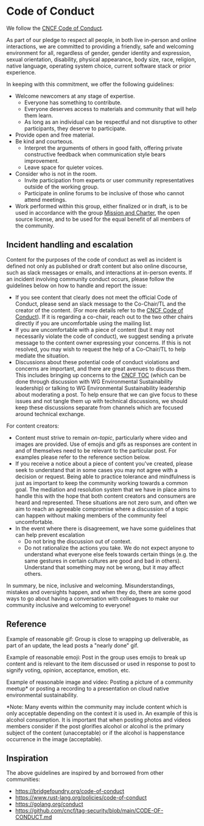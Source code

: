 # Code of Conduct

We follow the [CNCF Code of Conduct][cncf-coc].

As part of our pledge to respect all people, in both live in-person and online
interactions, we are committed to providing a friendly, safe and welcoming
environment for all, regardless of gender, gender identity and expression,
sexual orientation, disability, physical appearance, body size, race, religion,
native language, operating system choice, current software stack or prior
experience.

In keeping with this commitment, we offer the following guidelines:

* Welcome newcomers at any stage of expertise.
  * Everyone has something to contribute.
  * Everyone deserves access to materials and community that will help them
       learn.
  * As long as an individual can be respectful and not disruptive to other
       participants, they deserve to participate.
* Provide open and free material.
* Be kind and courteous.
  * Interpret the arguments of others in good faith, offering private
       constructive feedback when communication style bears improvement.
  * Leave space for quieter voices.
* Consider who is not in the room.
  * Invite participation from experts or user community representatives
       outside of the working group.
  * Participate in online forums to be inclusive of those who cannot attend
       meetings.
* Work performed within this group, either finalized or in draft, is to be
     used in accordance with the group [Mission and
     Charter][charter],
     the open source license, and to be used for the equal benefit of all
     members of the community.

## Incident handling and escalation

Content for the purposes of the code of conduct as well as incident is defined
not only as published or draft content but also online discourse, such as slack
messages or emails, and interactions at in-person events.  If an incident
involving community conduct occurs, please follow the guidelines below on how to
handle and report the issue:

* If you see content that clearly does not meet the official Code of Conduct,
  please send an slack message to the Co-Chair/TL and the creator of the content. (For
  more details refer to the [CNCF Code of Conduct][cncf-coc]).  If it is
  regarding a co-chair, reach out to the two other chairs directly if you are
  uncomfortable using the mailing list.
* If you are uncomfortable with a piece of content (but it may not necessarily
  violate the code of conduct), we suggest sending a private message to the
  content owner expressing your concerns. If this is not resolved, you may wish
  to request the help of a Co-Chair/TL to help mediate the situation.
* Discussions about these potential code of conduct violations and concerns are
  important, and there are great avenues to discuss them. This includes bringing
  up concerns to the [CNCF TOC][cncf-toc] (which can be done through discussion
  with WG Environmental Sustainability leadership) or talking to WG Environmental Sustainability leadership about
  moderating a post. To help ensure that we can give focus to these issues and
  not tangle them up with technical discussions, we should keep these
  discussions separate from channels which are focused around technical
  exchange.

For content creators:

* Content must strive to remain _on-topic_, particularly where video and images
  are provided.  Use of emojis and gifs as responses are content in and of
  themselves need to be relevant to the particular post. For examples please
  refer to the reference section below.
* If you receive a notice about a piece of content you've created, please seek
  to understand that in some cases you may not agree with a decision or request.
  Being able to practice tolerance and mindfulness is just as important to keep
  the community working towards a common goal. The mediation and resolution
  system that we have in place aims to handle this with the hope that both
  content creators and consumers are heard and represented. These situations are
  not zero sum, and often we aim to reach an agreeable compromise where a
  discussion of a topic can happen without making members of the community feel
  uncomfortable.
* In the event where there is disagreement, we have some guidelines that can
  help prevent escalation
  * Do not bring the discussion out of context.
  * Do not rationalize the actions you take. We do not expect anyone to
    understand what everyone else feels towards certain things (e.g. the same
    gestures in certain cultures are good and bad in others). Understand that
    something may not be wrong, but it may affect others.

In summary, be nice, inclusive and welcoming. Misunderstandings, mistakes and
oversights happen, and when they do, there are some good ways to go about having
a conversation with colleagues to make our community inclusive and welcoming to
everyone!  

## Reference

Example of reasonable gif: Group is close to wrapping up deliverable, as part of
an update, the lead posts a "nearly done" gif.  

Example of reasonable emoji:  Post in the group uses emojis to break up content
and is relevant to the item discussed or used in response to post to signify
voting, opinion, acceptance, emotion, etc.  

Example of reasonable image and video:  Posting a picture of a community meetup*
or posting a recording to a presentation on cloud native environmental sustainability.

*Note: Many events within the community may include content which is only
acceptable depending on the context it is used in.  An example of this is
alcohol consumption. It is important that when posting photos and videos members
consider if the post glorifies alcohol or alcohol is the primary subject of the
content (unacceptable) or if the alcohol is happenstance occurrence in the image
(acceptable).  

## Inspiration

The above guidelines are inspired by and borrowed from other communities:

* <https://bridgefoundry.org/code-of-conduct>
* <https://www.rust-lang.org/policies/code-of-conduct>
* <https://golang.org/conduct>
* <https://github.com/cncf/tag-security/blob/main/CODE-OF-CONDUCT.md>

[cncf-coc]: https://github.com/cncf/foundation/blob/master/code-of-conduct.md  
[charter]: https://github.com/cncf/wg-env-sustainability/blob/main/charter.md
[cncf-toc]: https://www.cncf.io/people/technical-oversight-committee/